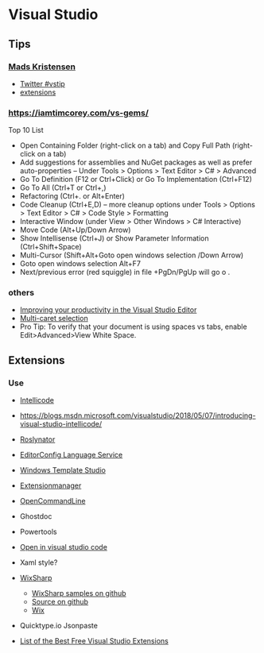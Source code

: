 # Visual Studio

## Tips

### [Mads Kristensen](https://twitter.com/mkristensen)
* [Twitter #vstip](https://twitter.com/search?src=typd&q=%23vstip)
* [extensions](https://marketplace.visualstudio.com/publishers/MadsKristensen)
    
### https://iamtimcorey.com/vs-gems/
Top 10 List
* Open Containing Folder (right-click on a tab) and Copy Full Path (right-click on a tab)
* Add suggestions for assemblies and NuGet packages as well as prefer auto-properties – Under Tools > Options > Text Editor > C# > Advanced
* Go To Definition (F12 or Ctrl+Click) or Go To Implementation (Ctrl+F12)
* Go To All (Ctrl+T or Ctrl+,)
* Refactoring (Ctrl+. or Alt+Enter)
* Code Cleanup (Ctrl+E,D) – more cleanup options under Tools > Options > Text Editor > C# > Code Style > Formatting
* Interactive Window (under View > Other Windows > C# Interactive)
* Move Code (Alt+Up/Down Arrow)
* Show Intellisense (Ctrl+J) or Show Parameter Information (Ctrl+Shift+Space)
* Multi-Cursor (Shift+Alt+Goto open windows selection /Down Arrow)
* Goto open windows selection Alt+F7
* Next/previous error (red squiggle) in file +PgDn/PgUp will go o .

### others
* [Improving your productivity in the Visual Studio Editor](https://blogs.msdn.microsoft.com/visualstudio/2018/08/30/improving-your-productivity-in-the-visual-studio-editor/)
* [Multi-caret selection](https://docs.microsoft.com/en-us/visualstudio/ide/finding-and-replacing-text?view=vs-2017#multi-caret-selection)
* Pro Tip: To verify that your document is using spaces vs tabs, enable Edit>Advanced>View White Space.

## Extensions

### Use

* [Intellicode](https://marketplace.visualstudio.com/items?itemName=VisualStudioExptTeam.VSIntelliCode)
* https://blogs.msdn.microsoft.com/visualstudio/2018/05/07/introducing-visual-studio-intellicode/
   
* [Roslynator](https://github.com/JosefPihrt/Roslynator)
* [EditorConfig Language Service](http://vsixgallery.com/extension/1209461d-57f8-46a4-814a-dbe5fecef941/)
* [Windows Template Studio](https://marketplace.visualstudio.com/items?itemName=WASTeamAccount.WindowsTemplateStudio)
* [Extensionmanager](https://marketplace.visualstudio.com/items?itemName=MadsKristensen.ExtensionManager)
* [OpenCommandLine](https://marketplace.visualstudio.com/items?itemName=MadsKristensen.OpenCommandLine)
* Ghostdoc
* Powertools
* [Open in visual studio code](https://marketplace.visualstudio.com/items?itemName=MadsKristensen.OpeninVisualStudioCode)
* Xaml style?
* [WixSharp](https://marketplace.visualstudio.com/items?itemName=OlegShilo.WixSharpProjectTemplates)
  * [WixSharp samples on github ](https://github.com/oleg-shilo/wixsharp/tree/c766ea466fe7cfa62eb7df97b8e1f5d44609ed9c/Source/src/WixSharp.Samples)
  * [Source on github](https://github.com/oleg-shilo/wixsharp)
  * [Wix](http://wixtoolset.org/releases/)

* Quicktype.io Jsonpaste

* [List of the Best Free Visual Studio Extensions](https://blog.elmah.io/list-of-the-best-free-visual-studio-extensions/)



